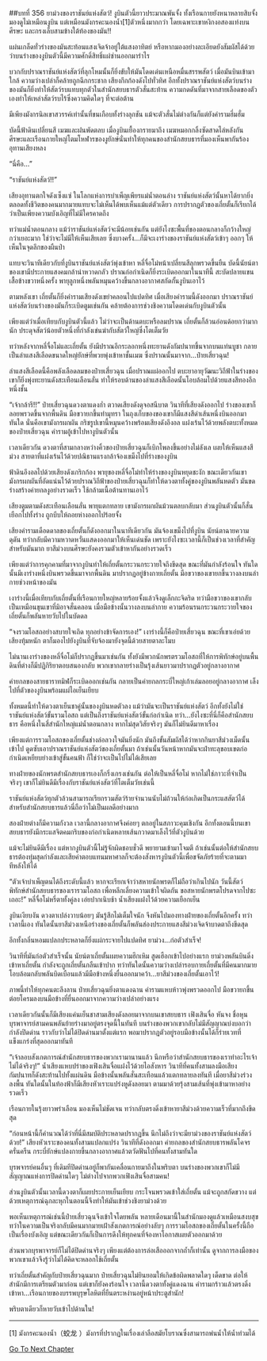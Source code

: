 ##บทที่ 356 ยาม่วงของราชันย์แห่งสัตว์!
งูบินตัวนี้ยาวประมาณพันจั้ง ทั้งเรือนกายยังหนาหลายสิบจั้ง มองดูไม่เหมือนงูบิน แต่เหมือนมังกรคะนองน้ำ[1]ตัวหนึ่งมากกว่า โดยเฉพาะเขาหงิกงอสองแท่งบนศีรษะ และกรงเล็บสามข้างใต้ท้องของมัน!!

แผ่นเกล็ดทั่วร่างของมันสะท้อนแสงเจิดจ้าอยู่ใต้แสงอาทิตย์ หรือหากมองอย่างละเอียดยังสัมผัสได้ด้วยว่าบนร่างของงูบินตัวนี้มีความศักดิ์สิทธิ์แผ่ซ่านออกมารำไร

บวกกับปราณราชันย์แห่งสัตว์ที่ลุกโหมนั้นก็ยิ่งขับให้มันโดดเด่นเหนือหมื่นสรรพสัตว์ เมื่อมันบินเข้ามาใกล้ ความว่างเปล่าก็คล้ายถูกฉีกกระชาก เสียงกึกก้องดังไปทั่วทิศ อีกทั้งปราณราชันย์แห่งสัตว์บนร่างของมันก็ยิ่งทำให้สัตว์รบแทบทุกตัวในสำนักสยบธารตัวสั่นสะท้าน ความกดดันที่มาจากสายเลือดของตัวเองทำให้เหล่าสัตว์รบไร้ซึ่งความคิดใดๆ ที่จะต่อต้าน

มีเพียงมังกรนิลเขาสวรรค์เท่านั้นที่ขนเกือบทั้งร่างลุกชัน แม้จะตัวสั่นไม่ต่างกันก็แต่ยังคำรามฮึ่มฮั่ม

บัดนี้ฟ้าดินเปลี่ยนสี เมฆและฝนพัดตลบ เมื่องูบินเยื้องกรายมาถึง เมฆหมอกกลิ้งซัดสาดไล่หลังกัน ศีรษะและเรือนกายใหญ่โตมโหฬารของงูยักษ์นั่นทำให้ทุกคนของสำนักสยบธารที่มองเห็นพากันร้องอุทานเสียงหลง

“นี่คือ...”

“ราชันย์แห่งสัตว์!!”

เสียงอุทานตกใจดังเซ็งแซ่ ในโลกแห่งการบำเพ็ญเพียรแม่น้ำตอนล่าง ราชันย์แห่งสัตว์นั้นหาได้ยากยิ่ง ตลอดทั้งชีวิตของคนมากมายแทบจะไม่เห็นได้พบเห็นแม้แต่ตัวเดียว การปรากฏตัวของเถี่ยตั้นก็เรียกได้ว่าเป็นเพียงความบังเอิญที่ไม่มีใครคาดถึง

ทว่าแม่น้ำตอนกลาง แม้ว่าราชันย์แห่งสัตว์จะมีน้อยเช่นกัน แต่ยังไงซะพื้นที่ของตอนกลางก็กว้างใหญ่กว่าเยอะมาก ใช่ว่าจะไม่มีให้เห็นเสียเลย ซึ่งบางครั้ง...ก็มีจะเงาร่างของราชันย์แห่งสัตว์เข้าๆ ออกๆ ให้เห็นในจุดลึกของผืนป่า

แทบจะวินาทีเดียวกับที่งูบินราชันย์แห่งสัตว์พุ่งเข้าหา หลี่จื่อโม่หน้าเปลี่ยนสีลุกพรวดขึ้นยืน บัดนี้นัยน์ตาของเขามีประกายแสงคมกล้าน่าหวาดกลัว ปราณก่อกำเนิดก็ยิ่งระเบิดออกมาในนาทีนี้ สะบัดปลายแขนเสื้อข้างขวาหนึ่งครั้ง พายุลูกหนึ่งพลันหมุนคว้างขึ้นกลางอากาศสกัดกั้นงูบินเอาไว้

ตามหลังเขา เถี่ยตั้นก็ยิ่งคำรามเสียงดังเขย่าคลอนไปแปดทิศ เมื่อเสียงคำรามนี้ดังออกมา ปราณราชันย์แห่งสัตว์บนร่างของมันก็ระเบิดตูมเช่นกัน คล้ายต้องการช่วงชิงความโดดเด่นกับงูบินตัวนั้น

เพียงแต่ว่าเมื่อเทียบกับงูบินตัวนี้แล้ว ไม่ว่าจะเป็นด้านตบะหรือลมปราณ เถี่ยตั้นก็ล้วนอ่อนด้อยกว่ามากนัก ประดุจสัตว์น้อยตัวหนึ่งที่กำลังเข่นฆ่ากับสัตว์ใหญ่ซึ่งโตเต็มวัย

ทว่าหลังจากหลี่จื่อโม่และเถี่ยตั้น ยังมีปราณอีกระลอกหนึ่งทะยานดังกัมปนาทขึ้นจากบนแท่นบูชา กลายเป็นลำแสงสีเลือดขนาดใหญ่ยักษ์ที่พวยพุ่งเข้าหาชั้นเมฆ ซึ่งปราณนั้นมาจาก...ป๋ายเสี่ยวฉุน!

ลำแสงสีเลือดนี้คือพลังเลือดลมของป๋ายเสี่ยวฉุน เมื่อปราณแผ่ออกไป ตบะยาอายุวัฒนะวิถีฟ้าในร่างของเขาก็ยิ่งพุ่งทะยานดังสะเทือนเลือนลั่น ทำให้รอบด้านของลำแสงสีเลือดนั้นโอบล้อมไปด้วยแสงสีทองอีกหนึ่งชั้น

“เจ้ากล้ารึ!!” ป๋ายเสี่ยวฉุนดวงตาแดงก่ำ ตวาดเสียงดังดุจอสนีบาต วินาทีที่เสียงดังออกไป ร่างของเขาก็ลอยพรวดขึ้นจากพื้นดิน มือขวายกขึ้นทำมุทรา ในถุงเก็บของของเขาก็มีแสงสีดำเส้นหนึ่งบินออกมาทันใด นั่นคือเขามังกรผกผัน กริชรูปเขานี้หมุนคว้างพร้อมเสียงดังอึงอล แฝงเร้นไว้ด้วยพลังตบะทั้งหมดของป๋ายเสี่ยวฉุน คำรามอู้เข้าไปหางูบินตัวนั้น

เวลาเดียวกัน ดวงตาที่สามกลางหว่างคิ้วของป๋ายเสี่ยวฉุนก็เบิกโพลงขึ้นอย่างไม่ลังเล เผยให้เห็นแสงสีม่วง สายตาที่แฝงเร้นไว้ด้วยปณิธานแรงกล้าจ้องเขม็งไปที่ร่างของงูบิน

ฟ้าดินอึงอลไปด้วยเสียงดังเกริกก้อง พายุของหลี่จื่อโม่ทำให้ร่างของงูบินหยุดชะงัก ขณะเดียวกันเขามังกรผกผันที่อัดแน่นไว้ด้วยปราณวิถีฟ้าของป๋ายเสี่ยวฉุนก็ทำให้ดวงตาทั้งคู่ของงูบินพลันหดตัว มันขดร่างสร้างค่ายกลงูอย่างรวดเร็ว ใช้กล้ามเนื้อต้านทานเอาไว้

เสียงตูมตามดังสะเทือนเลือนลั่น พายุแตกทลาย เขามังกรผกผันม้วนตลบกลับมา ส่วนงูบินตัวนั้นก็สั่นเยือกไปทั้งร่าง ถูกบีบให้ถอยห่างออกไปร้อยจั้ง

เสียงคำรามเดือดดาลของเถี่ยตั้นก็ดังออกมาในนาทีเดียวกัน มันจ้องเขม็งไปที่งูบิน นัยน์ตาฉายความดุดัน ทว่ากลับมีความหวาดหวั่นแสดงออกมาให้เห็นเด่นชัด เพราะยังไงซะเวลานี้ก็เป็นช่วงเวลาที่สำคัญสำหรับมันมาก ยาสีม่วงบนศีรษะยังคงรวมตัวเข้าหากันอย่างรวดเร็ว

เพียงแต่ว่าการคุกคามที่มาจากงูบินทำให้เถี่ยตั้นกระวนกระวายใจถึงขีดสุด ขณะที่มันกำลังร้อนใจ ทันใดนั้นมีเงาร่างหนึ่งบินพรวดขึ้นมาจากพื้นดิน มาปรากฏอยู่ข้างกายเถี่ยตั้น มือขวาของเขายกขึ้นวางลงบนลำกายช่วงหน้าของมัน

เงาร่างนี้เมื่อเทียบกับเถี่ยตั้นที่เรือนกายใหญ่หลายร้อยจั้งแล้วจึงดูเล็กกะจิดริด ทว่ามือขวาของเขากลับเป็นเหมือนขุนเขาที่มิอาจสั่นคลอน เมื่อมือข้างนั้นวางลงบนลำกาย ความร้อนรนกระวนกระวายใจของเถี่ยตั้นก็พลันหายวับไปในบัดดล

“จงรวมโอสถอย่างสบายใจเถิด ทุกอย่างข้าจัดการเอง!” เงาร่างนี้ก็คือป๋ายเสี่ยวฉุน ขณะที่เขาเอ่ยด้วยเสียงทุ้มหนัก ตาก็มองไปยังงูบินที่จับจ้องมายังจุดนี้ด้วยสายตาละโมบ

ไม่นานเงาร่างของหลี่จื่อโม่ก็ปรากฏขึ้นมาเช่นกัน ทั้งยังมีพวกนักพรตรวมโอสถที่ให้การพิทักษ์อยู่บนพื้นดินที่ต่างก็มีปฏิกิริยาตอบสนองกลับ พวกเขากลายร่างเป็นรุ้งเส้นยาวมาปรากฏตัวอยู่กลางอากาศ

ค่ายกลของสายธาราทมิฬก็ระเบิดออกเช่นกัน กลายเป็นค่ายกลกระบี่ใหญ่เก้าเล่มลอยอยู่กลางอากาศ เล็งไปที่ตัวของงูบินพร้อมแผ่ไอเย็นเยียบ

ทั้งหมดนี้ทำให้ดวงตาเย็นชาคู่นั้นของงูบินหดตัวลง แม้ว่ามันจะเป็นราชันย์แห่งสัตว์ อีกทั้งยังไม่ใช่ราชันย์แห่งสัตว์ขั้นรวมโอสถ แต่เป็นถึงราชันย์แห่งสัตว์ขั้นก่อกำเนิด ทว่า...ยังไงซะที่นี่ก็คือสำนักสยบธาร คือหนึ่งในสี่สำนักใหญ่แม่น้ำตอนกลาง หากไม่สุดวิสัยจริงๆ มันก็ไม่ยินดีมาหาเรื่อง

เพียงแต่การรวมโอสถของเถี่ยตั้นช่างล่อลวงใจมันยิ่งนัก มันถึงขั้นสัมผัสได้ว่าหากกินยาสีม่วงเม็ดนั้นเข้าไป ดูดซับเอาปราณราชันย์แห่งสัตว์ของเถี่ยตั้นมา ถ้าเช่นนั้นวันหน้าหากมันจะฝ่าทะลุขอบเขตก่อกำเนิดเหยียบย่างเข้าสู่ขั้นคนฟ้า ก็ใช่ว่าจะเป็นไปไม่ได้เสียเลย

ทางฝ่ายของนักพรตสำนักสยบธารเองก็กริ่งเกรงเช่นกัน ต่อให้เป็นหลี่จื่อโม่ หากไม่ใช่ภาวะที่จำเป็นจริงๆ เขาก็ไม่ยินดีมีเรื่องกับราชันย์แห่งสัตว์ที่โตเต็มวัยเช่นนี้

ราชันย์แห่งสัตว์ทุกตัวล้วนสามารถเรียกรวมสัตว์ร้ายจำนวนนับไม่ถ้วนให้ก่อเกิดเป็นกระแสสัตว์ได้ สำหรับสำนักสยบธารแล้วนี่ถือว่าไม่เป็นผลดีอย่างมาก

สองฝ่ายต่างก็มีความกังวล เวลานี้กลางอากาศจึงค่อยๆ ตกอยู่ในสภาวะคุมเชิงกัน อีกทั้งตอนนี้บนเขาสยบธารยังมีกระแสจิตคมกริบของก่อกำเนิดหลายเส้นกวาดมาเล็งไว้ที่ตัวงูบินด้วย

แม้จะไม่ยินดีมีเรื่อง แต่หากงูบินตัวนี้ไม่รู้จักผิดชอบชั่วดี พยายามเข้ามาโจมตี ถ้าเช่นนั้นต่อให้สำนักสยบธารต้องทุ่มสุดกำลังและเสียค่าตอบแทนมหาศาลก็จะต้องสังหารงูบินตัวนี้เพื่อขจัดภัยร้ายที่จะตามมาทีหลังให้ได้

“ตัวเจ้าบำเพ็ญตนได้ถึงระดับนี้แล้ว หากจะเรียกเจ้าว่าสหายนักพรตก็ไม่ถือว่าเกินไปนัก วันนี้สัตว์พิทักษ์สำนักสยบธารของเรารวมโอสถ เพื่อหลีกเลี่ยงความเข้าใจผิดกัน ขอสหายนักพรตโปรดจากไปซะเถอะ!” หลี่จื่อโม่หรี่ตาทั้งคู่ลง เอ่ยปากเนิบช้า น้ำเสียงแฝงไว้ด้วยความเยือกเย็น

งูบินเงียบงัน ดวงตาเปล่งวาบน้อยๆ มันรู้สึกไม่เต็มใจนัก จึงหันไปมองทางฝ่ายของเถี่ยตั้นอีกครั้ง ทว่าเวลานี้เอง ทันใดนั้นยาสีม่วงเหนือร่างของเถี่ยตั้นก็พลันส่องประกายแสงสีม่วงเจิดจ้าบาดตาถึงขีดสุด

อีกทั้งกลิ่นหอมแปลกประหลาดก็ยิ่งแผ่กระจายไปแปดทิศ ยาม่วง...ก่อตัวสำเร็จ!

วินาทีที่มันก่อตัวสำเร็จนั้น นัยน์ตาเถี่ยตั้นเผยความฮึกเหิม สูดเฮือกเข้าไปอย่างแรก ยาม่วงพลันบินดิ่งเข้าหาเถี่ยตั้น กำลังจะถูกเถี่ยตั้นกลืนเข้าปาก ทว่าทันใดนั้นความว่างเปล่ารอบกายเถี่ยตั้นที่มีคนมากมายโอบล้อมกลับพลันบิดเบือนแล้วมีมือข้างหนึ่งยื่นออกมาคว้า...ยาสีม่วงของเถี่ยตั้นเอาไว้!

ภาพนี้ทำให้ทุกคนตะลึงลาน ป๋ายเสี่ยวฉุนยิ่งตาแดงฉาน คำรามแหบห้าวพุ่งพรวดออกไป มือขวายกขึ้นต่อยโครมลงบนมือข้างที่ยื่นออกมาจากความว่างเปล่าอย่างแรง

เวลาเดียวกันนั้นก็มีเสียงแค่นเย็นชาสามเสียงดังลอยมาจากบนเขาสยบธาร เฟิงเสินจื่อ หันจง ชื่อหุน บุรพาจารย์สามคนพลันย้ายร่างมาอยู่ตรงจุดนี้ในทันที บนร่างของพวกเขากลับไม่มีสัญญาณบ่งบอกว่ากำลังปิดด่าน ราวกับว่าไม่ได้ปิดด่านมาตั้งแต่แรก พอมาปรากฏตัวอยู่รอบมือข้างนั้นได้ก็ร่ายเวทที่แข็งแกร่งที่สุดออกมาทันที

“เจ้าลอบสังเกตการณ์สำนักสยบธารของพวกเรามานานแล้ว นึกหรือว่าสำนักสยบธารของเราทำอะไรเจ้าไม่ได้จริงๆ!” น้ำเสียงแหบปร่าของเฟิงเสินจื่อแฝงไว้ด้วยไอสังหาร วินาทีที่คนทั้งสามลงมือเสียงกัมปนาทก็ดังสะท้านไปทั้งแผ่นดิน มือข้างนั้นพลันสั่นสะเทือนแล้วแตกทลายลงทันที เมื่อยาสีม่วงร่วงลงพื้น ทันใดนั้นในท้องฟ้าก็มีเสียงหัวเราะแปร่งหูดังลอยมา ตามมาด้วยรุ้งสามเส้นที่พุ่งเข้ามาหาอย่างรวดเร็ว

เรือนกายในรุ้งยาวพร่าเลือน มองเห็นไม่ชัดเจน ทว่ากลับตรงดิ่งเข้าหายาสีม่วงด้วยความเร็วที่มากถึงขีดสุด

“ก่อนหน้านี้ก็คำนวณได้ว่าที่นี่มีสมบัติประหลาดปรากฏขึ้น นึกไม่ถึงว่าจะมียาม่วงของราชันย์แห่งสัตว์ด้วย!” เสียงหัวเราะของคนทั้งสามแปลกแปร่ง วินาทีที่ดังออกมา ค่ายกลของสำนักสยบธารพลันโคจรครั่นครืน กระบี่ยักษ์แปลงกายขึ้นกลางอากาศแล้วตวัดฟันไปที่คนทั้งสามทันใด

บุรพจารย์คนอื่นๆ ที่เดิมทีปิดด่านอยู่ก็พากันเคลื่อนกายมาถึงในพริบตา บนร่างของพวกเขาก็ไม่มีสัญญาณแห่งการปิดด่านใดๆ ไม่ต่างไปจากพวกเฟิงเสินจื่อสามคน!

ส่วนงูบินตัวนั้นเวลานี้ดวงตาก็เผยประกายเย็นเยียบ กระโจนพรวดเข้าใส่เถี่ยตั้น แม้จะถูกสกัดขวาง แต่ด้วยเหตุการณ์ฉุกละหุกในตอนนี้จึงทำให้มันเข้าช่วงชิงยาม่วงด้วย

พอเห็นเหตุการณ์เช่นนี้ป๋ายเสี่ยวฉุนจึงเข้าใจโดยพลัน หลายเดือนมานี้ในสำนักมองดูแล้วเหมือนสงบสุข ทว่าในความเป็นจริงกลับมีคนมากมายเฝ้าสังเกตการณ์อย่างลับๆ การรวมโอสถของเถี่ยตั้นในครั้งนี้ถือเป็นเรื่องบังเอิญ แต่ขณะเดียวกันก็เป็นการดึงให้ทุกคนที่จ้องหาโอกาสเผยตัวออกมาด้วย

ส่วนพวกบุรพาจารย์ก็ไม่ได้ปิดด่านจริงๆ เพียงแต่ต้องการล่อเสือออกจากถ้ำก็เท่านั้น ดูจากการลงมือของพวกเขาแล้วจึงรู้ว่าไม่ได้คิดจะหลอกใช้เถี่ยตั้น

ทว่าเถี่ยตั้นสำคัญกับป๋ายเสี่ยวฉุนมาก ป๋ายเสี่ยวฉุนไม่ยินยอมให้เกิดข้อผิดพลาดใดๆ เด็ดขาด ต่อให้สำนักมีการเตรียมตัวมาก่อน แต่เขาก็ยังคงร้อนใจ เวลานี้ดวงตาทั้งคู่แดงฉาน คำรามกร้าวแล้วตรงดิ่งเข้าหา...เรือนกายของบรรพบุรุษโลหิตที่ยืนตระหง่านอยู่หน้าประตูสำนัก!

พริบตาเดียวก็หายวับเข้าไปด้านใน!


------

[1] มังกรคะนองน้ำ（蛟龙 ）มังกรที่ปรากฏในเรื่องเล่าลือสมัยโบราณซึ่งสามารถพ่นน้ำให้น้ำท่วมได้


[Go To Next Chapter]( ./31.md)
